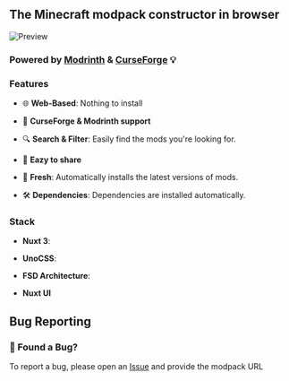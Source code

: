 ## The Minecraft modpack constructor in browser

![Preview](https://modpack-constructor.vercel.app/preview.png)

### Powered by [Modrinth](https://modrinth.com/) & [CurseForge](https://www.curseforge.com/) 💡

### Features

- 🌐 **Web-Based**: Nothing to install

- 🎉 **CurseForge & Modrinth support**

- 🔍 **Search & Filter**: Easily find the mods you're looking for.
- 🔗 **Eazy to share**
- 🍉 **Fresh**: Automatically installs the latest versions of mods.
- 🛠️ **Dependencies**: Dependencies are installed automatically.

### Stack

- **Nuxt 3**:

- **UnoCSS**:

- **FSD Architecture**:

- **Nuxt UI**

## Bug Reporting
### 🐛 Found a Bug?

To report a bug, please open an [Issue](https://github.com/SbokyZahodi/modpack-constructor/issues) and provide the modpack URL
